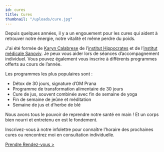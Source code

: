 ```yaml
---
id: cures
title: Cures
thumbnail: "/uploads/cure.jpg"
---
```


Depuis quelques années, il y a un engouement pour les cures qui aident à retrouver notre énergie, notre vitalité et même perdre du poids.

J'ai été formée de [Karyn Calabrese](https://karynraw.com/) de l’[institut Hippocrates](https://instituthippocrates.com/) et de l’[institut médicale Sanoviv](https://www.sanoviv.com/). Je peux vous aider lors de séances d’accompagnement individuel. Vous pouvez également vous inscrire à différents programmes offerts au cours de l’année.

Les programmes les plus populaires sont :

- Détox de 30 jours, signature d’OM Prana
- Programme de transformation alimentaire de 30 jours
- Cure de jus, souvent combinée avec fin de semaine de yoga
- Fin de semaine de jeûne et méditation
- Semaine de jus et d’herbe de blé

Nous avons tous le pouvoir de reprendre notre santé en main ! Et un corps bien nourri et entretenu en est le fondement.

Inscrivez-vous à notre infolettre pour connaître l’horaire des prochaines cures ou rencontrez moi en consultation individuelle.

[Prendre Rendez-vous >](https://www.gorendezvous.com/homepage/111690)
